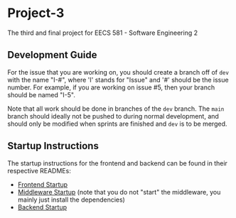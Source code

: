 # Project-3

The third and final project for EECS 581 - Software Engineering 2

## Development Guide

For the issue that you are working on, you should create a branch off of `dev` with the name "I-\#", where 'I' stands for "Issue" and '\#' should be the issue number. For example, if you are working on issue #5, then your branch should be named "I-5".

Note that all work should be done in branches of the `dev` branch. The `main` branch should ideally not be pushed to during normal development, and should only be modified when sprints are finished and `dev` is to be merged.

## Startup Instructions

The startup instructions for the frontend and backend can be found in their respective READMEs:

- [Frontend Startup](frontend/README.md#startup-instructions)
- [Middleware Startup](middleware/README.md#startup-instructions) (note that you do not "start" the middleware, you mainly just install the dependencies)
- [Backend Startup](backend/README.md#startup-instructions)
